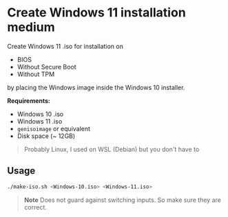 # Create Windows 11 installation medium

Create Windows 11 .iso for installation on 

* BIOS
* Without Secure Boot
* Without TPM

by placing the Windows image inside the Windows 10 installer.

**Requirements:**

* Windows 10 .iso
* Windows 11 .iso
* `genisoimage` or equivalent
* Disk space (~ 12GB)

> Probably Linux, I used on WSL (Debian) but you don't have to

## Usage

```bash
./make-iso.sh <Windows-10.iso> <Windows-11.iso>
```

> **Note** Does not guard against switching inputs. So make sure they are correct.